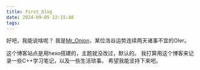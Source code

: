 ```yaml
---
title: first_blog
date: 2024-09-05 22:15:48
tags:
---
```

好吧，我能说啥呢？
我是[Mr_Onion](https://www.luogu.com.cn/user/1065962)，某位洛谷运势连续两天诸事不宜的OIer。
<!-- more -->
这个博客站点是用hexo搭建的，主题就没改过，默认的。
我打算用这个博客来记录一些C++学习笔记，以及一些生活琐事。
希望我能坚持下来吧。
